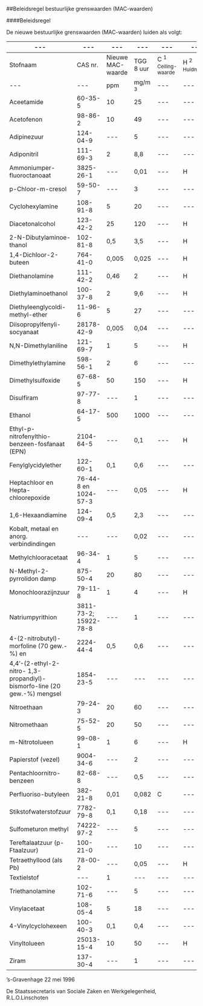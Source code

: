 <meta http-equiv='Content-Type' content='text/html; charset=utf-8' />

##Beleidsregel bestuurlijke grenswaarden (MAC-waarden)

####Beleidsregel

De nieuwe bestuurlijke grenswaarden (MAC-waarden) luiden als volgt:  

| --- | --- | --- | --- | --- | --- |
|---|---|---|---|---|---|
| Stofnaam  | CAS nr.  | Nieuwe MAC-waarde  | TGG 8 uur  | C  <sup> 1   Ceiling-waarde    </sup> | H  <sup> 2   Huidnotatie    </sup> |
| --- | --- | ppm  | mg/m <sup>3</sup>  | --- | --- |
| Aceetamide  | 60-35-5  | 10  | 25  | --- | --- |
| Acetofenon  | 98-86- 2  | 10  | 49  | --- | --- |
| Adipinezuur  | 124-04-9  | --- | 5  | --- | --- |
| Adiponitril  | 111-69-3  | 2  | 8,8  | --- | --- |
| Ammoniumper-  fluoroctanoaat  | 3825-26-1  | --- | 0,01  | --- | H  |
| p-Chloor-m-cresol  | 59-50-7  | --- | 3  | --- | --- |
| Cyclohexylamine  | 108-91-8  | 5  | 20  | --- | --- |
| Diacetonalcohol  | 123-42-2  | 25  | 120  | --- | H  |
| 2-N-Dibutylaminoe-  thanol  | 102-81-8  | 0,5  | 3,5  | --- | H  |
| 1,4-Dichloor-2-buteen  | 764-41-0  | 0,005  | 0,025  | --- | H  |
| Diethanolamine  | 111-42-2  | 0,46  | 2  | --- | H  |
| Diethylaminoethanol  | 100-37-8  | 2  | 9,6  | --- | H  |
| Diethyleenglycoldi-  methyl-ether  | 11-96-6  | 5  | 27  | --- | --- |
| Diisopropylfenyli-  socyanaat  | 28178-42-9  | 0,005  | 0,04  | --- | --- |
| N,N-Dimethylaniline  | 121-69-7  | 1  | 5  | --- | H  |
| Dimethylethylamine  | 598-56-1  | 2  | 6  | --- | --- |
| Dimethylsulfoxide  | 67-68-5  | 50  | 150  | --- | H  |
| Disulfiram  | 97-77-8  | --- | 1  | --- | --- |
| Ethanol  | 64-17-5  | 500  | 1000  | --- | --- |
| Ethyl-p-nitrofenylthio-  benzeen-fosfanaat (EPN)  | 2104-64-5  | --- | 0,1  | --- | H  |
| Fenylglycidylether  | 122-60-1  | 0,1  | 0,6  | --- | --- |
| Heptachloor en Hepta-  chloorepoxide  | 76-44-8 en  1024-57-3  | --- | 0,05  | --- | H  |
| 1,6-Hexaandiamine  | 124-09-4  | 0,5  | 2,3  | --- | --- |
| Kobalt, metaal en anorg. verbindindingen  | --- | --- | 0,02  | --- | --- |
| Methylchlooracetaat  | 96-34-4  | 1  | 5  | --- | --- |
| N-Methyl-2-pyrrolidon  damp  | 875-50-4  | 20  | 80  | --- | --- |
| Monochloorazijnzuur  | 79-11-8  | 1  | 4  | --- | H  |
| Natriumpyrithion  | 3811-73-2;  15922-78-8  | --- | 1  | --- | --- |
| 4-(2-nitrobutyl)-morfoline (70 gew.-%) en  | 2224-44-4  | 0,5  | 0,6  | --- | --- |
| 4,4’-(2-ethyl-2-nitro- 1,3-propandiyl)- bismorfo-line (20 gew.-%) mengsel  | 1854-23-5  | --- | --- | --- | --- |
| Nitroethaan  | 79-24-3  | 20  | 60  | --- | --- |
| Nitromethaan  | 75-52-5  | 20  | 50  | --- | --- |
| m-Nitrotolueen  | 99-08-1  | 1  | 6  | --- | H  |
| Papierstof (vezel)  | 9004-34-6  | --- | 2  | --- | --- |
| Pentachloornitro-  benzeen  | 82-68-8  | --- | 0,5  | --- | --- |
| Perfluoriso-butyleen  | 382-21-8  | 0,01  | 0,082  | C  | --- |
| Stikstofwaterstofzuur  | 7782-79-8  | 0,1  | 0,18  | --- | --- |
| Sulfometuron methyl  | 74222-97-2  | --- | 5  | --- | --- |
| Tereftalaatzuur  (p-Ftaalzuur)  | 100-21-0  | --- | 10  | --- | --- |
| Tetraethyllood (als Pb)  | 78-00-2  | --- | 0,05  | --- | H  |
| Textielstof  | --- | 1  | --- | --- | --- |
| Triethanolamine  | 102-71-6  | --- | 5  | --- | --- |
| Vinylacetaat  | 108-05-4  | 5  | 18  | --- | --- |
| 4-Vinylcyclohexeen  | 100-40-3  | 0,1  | 0,4  | --- | --- |
| Vinyltolueen  | 25013-15-4  | 10  | 50  | --- | H  |
| Ziram  | 137-30-4  | --- | 1  | --- | --- |

’s-Gravenhage 
22 mei 1996    

De 
Staatssecretaris van Sociale Zaken en Werkgelegenheid, 
R.L.O.Linschoten    
